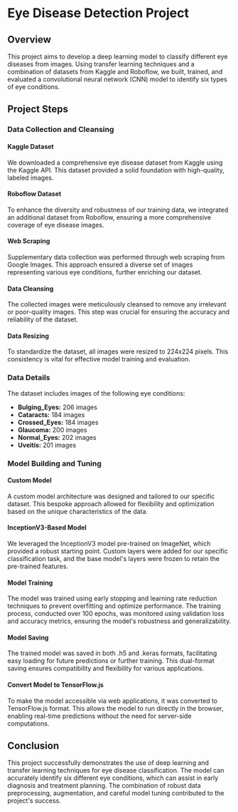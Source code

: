 # Eye Disease Detection Project

## Overview

This project aims to develop a deep learning model to classify different eye diseases from images. Using transfer learning techniques and a combination of datasets from Kaggle and Roboflow, we built, trained, and evaluated a convolutional neural network (CNN) model to identify six types of eye conditions.

## Project Steps

### Data Collection and Cleansing

#### Kaggle Dataset

We downloaded a comprehensive eye disease dataset from Kaggle using the Kaggle API. This dataset provided a solid foundation with high-quality, labeled images.

#### Roboflow Dataset

To enhance the diversity and robustness of our training data, we integrated an additional dataset from Roboflow, ensuring a more comprehensive coverage of eye disease images.

#### Web Scraping

Supplementary data collection was performed through web scraping from Google Images. This approach ensured a diverse set of images representing various eye conditions, further enriching our dataset.

#### Data Cleansing

The collected images were meticulously cleansed to remove any irrelevant or poor-quality images. This step was crucial for ensuring the accuracy and reliability of the dataset.

#### Data Resizing

To standardize the dataset, all images were resized to 224x224 pixels. This consistency is vital for effective model training and evaluation.

### Data Details

The dataset includes images of the following eye conditions:

- **Bulging_Eyes:** 206 images
- **Cataracts:** 184 images
- **Crossed_Eyes:** 184 images
- **Glaucoma:** 200 images
- **Normal_Eyes:** 202 images
- **Uveitis:** 201 images

### Model Building and Tuning

#### Custom Model

A custom model architecture was designed and tailored to our specific dataset. This bespoke approach allowed for flexibility and optimization based on the unique characteristics of the data.

#### InceptionV3-Based Model

We leveraged the InceptionV3 model pre-trained on ImageNet, which provided a robust starting point. Custom layers were added for our specific classification task, and the base model's layers were frozen to retain the pre-trained features.

#### Model Training

The model was trained using early stopping and learning rate reduction techniques to prevent overfitting and optimize performance. The training process, conducted over 100 epochs, was monitored using validation loss and accuracy metrics, ensuring the model's robustness and generalizability.

#### Model Saving

The trained model was saved in both .h5 and .keras formats, facilitating easy loading for future predictions or further training. This dual-format saving ensures compatibility and flexibility for various applications.

#### Convert Model to TensorFlow.js

To make the model accessible via web applications, it was converted to TensorFlow.js format. This allows the model to run directly in the browser, enabling real-time predictions without the need for server-side computations.


## Conclusion

This project successfully demonstrates the use of deep learning and transfer learning techniques for eye disease classification. The model can accurately identify six different eye conditions, which can assist in early diagnosis and treatment planning. The combination of robust data preprocessing, augmentation, and careful model tuning contributed to the project's success.
